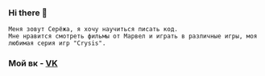 ### Hi there 👋
```
Меня зовут Серёжа, я хочу научиться писать код.
Мне нравится смотреть фильмы от Марвел и играть в различные игры, моя любимая серия игр "Crysis".
```
### Мой вк - [VK](https://vk.com/idevu)
